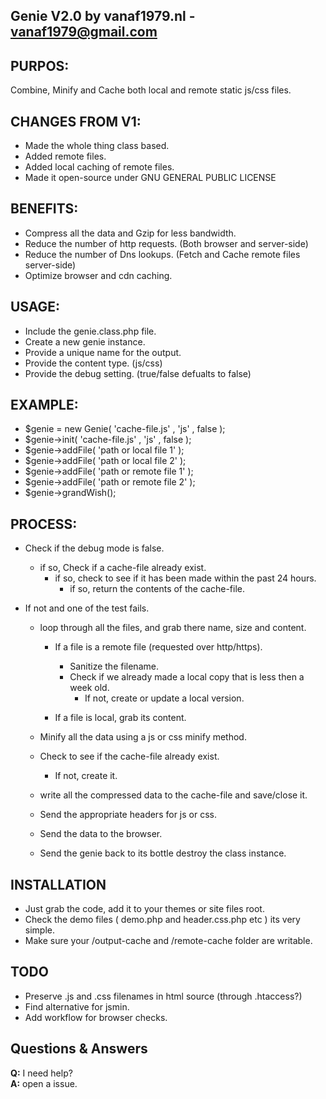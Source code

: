 ## Genie V2.0 by vanaf1979.nl - vanaf1979@gmail.com

## PURPOS:
Combine, Minify and Cache both local and remote static js/css files.

## CHANGES FROM V1:
  - Made the whole thing class based.
  - Added remote files.
  - Added local caching of remote files.
  - Made it open-source under GNU GENERAL PUBLIC LICENSE

## BENEFITS:
  - Compress all the data and Gzip for less bandwidth.
  - Reduce the number of http requests. (Both browser and server-side)
  - Reduce the number of Dns lookups. (Fetch and Cache remote files server-side)
  - Optimize browser and cdn caching.

## USAGE:
  - Include the genie.class.php file.
  - Create a new genie instance.
  - Provide a unique name for the output.
  - Provide the content type. (js/css)
  - Provide the debug setting. (true/false defualts to false)

## EXAMPLE:
  - $genie = new Genie( 'cache-file.js' , 'js' , false );
  - $genie->init( 'cache-file.js' , 'js' , false );
  - $genie->addFile( 'path or local file 1' );
  - $genie->addFile( 'path or local file 2' );
  - $genie->addFile( 'path or remote file 1' );
  - $genie->addFile( 'path or remote file 2' );
  - $genie->grandWish();

## PROCESS:
  - Check if the debug mode is false.
    - if so, Check if a cache-file already exist.
      - if so, check to see if it has been made within the past 24 hours.
        - if so, return the contents of the cache-file.

  - If not and one of the test fails.
    - loop through all the files, and grab there name, size and content.
      - If a file is a remote file (requested over http/https).
        - Sanitize the filename.
        - Check if we already made a local copy that is less then a week old.
          - If not, create or update a local version.

      - If a file is local, grab its content.

    - Minify all the data using a js or css minify method.
    - Check to see if the cache-file already exist.
      - If not, create it.
    - write all the compressed data to the cache-file and save/close it.
    - Send the appropriate headers for js or css.
    - Send the data to the browser.
    - Send the genie back to its bottle destroy the class instance.

## INSTALLATION
  - Just grab the code, add it to your themes or site files root.
  - Check the demo files ( demo.php and header.css.php etc ) its very simple.
  - Make sure your /output-cache and /remote-cache folder are writable.

## TODO
  - Preserve .js and .css filenames in html source (through .htaccess?)
  - Find alternative for jsmin.
  - Add workflow for browser checks.


## Questions & Answers
**Q:** I need help?  
**A:** open a issue.

